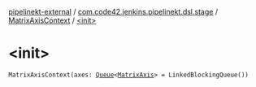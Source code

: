 [pipelinekt-external](../../index.md) / [com.code42.jenkins.pipelinekt.dsl.stage](../index.md) / [MatrixAxisContext](index.md) / [&lt;init&gt;](./-init-.md)

# &lt;init&gt;

`MatrixAxisContext(axes: `[`Queue`](https://docs.oracle.com/javase/6/docs/api/java/util/Queue.html)`<`[`MatrixAxis`](../../com.code42.jenkins.pipelinekt.core.stage/-matrix-axis/index.md)`> = LinkedBlockingQueue())`